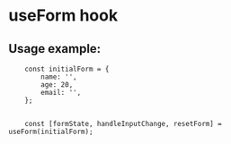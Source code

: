 # useForm hook

## Usage example:

```
	const initialForm = {
		name: '',
		age: 20,
		email: '',
	};


	const [formState, handleInputChange, resetForm] = useForm(initialForm);
```